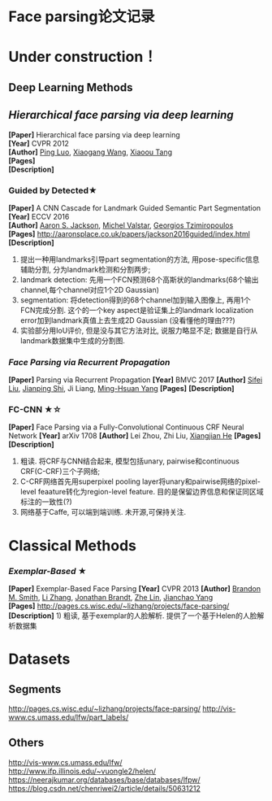 # Face parsing论文记录
# Under construction！
## Deep Learning Methods
## *Hierarchical face parsing via deep learning*
**[Paper]**  Hierarchical face parsing via deep learning<Br>
**[Year]** CVPR 2012<Br>
**[Author]**   		[Ping Luo](http://personal.ie.cuhk.edu.hk/~pluo/),	[Xiaogang Wang](http://www.ee.cuhk.edu.hk/~xgwang/),	[Xiaoou Tang](https://www.ie.cuhk.edu.hk/people/xotang.shtml)  <Br>
**[Pages]** <Br>
**[Description]** <Br>

### Guided by Detected★
**[Paper]** A CNN Cascade for Landmark Guided Semantic Part Segmentation <Br>
**[Year]** ECCV 2016 <Br>
**[Author]**   	[Aaron S. Jackson](http://aaronsplace.co.uk/), [Michel Valstar](http://www.cs.nott.ac.uk/~pszmv/), 	[Georgios Tzimiropoulos](http://www.cs.nott.ac.uk/~pszyt/) <Br>
**[Pages]** http://aaronsplace.co.uk/papers/jackson2016guided/index.html <Br>
**[Description]** <Br>
1) 提出一种用landmarks引导part segmentation的方法, 用pose-specific信息辅助分割, 分为landmark检测和分割两步;
2) landmark detection: 先用一个FCN预测68个高斯状的landmarks(68个输出channel,每个channel对应1个2D Gaussian)
3) segmentation: 将detection得到的68个channel加到输入图像上, 再用1个FCN完成分割. 这个的一个key aspect是验证集上的landmark localization error加到landmark真值上去生成2D Gaussian (没看懂他的理由???)
4) 实验部分用IoU评价, 但是没与其它方法对比, 说服力略显不足; 数据是自行从landmark数据集中生成的分割图.

### *Face Parsing via Recurrent Propagation*
**[Paper]**  Parsing via Recurrent Propagation
**[Year]** BMVC 2017
**[Author]**   	[Sifei Liu](https://www.sifeiliu.net/publication), [Jianping Shi](http://shijianping.me/), Ji Liang, [Ming-Hsuan Yang](http://faculty.ucmerced.edu/mhyang/) 
**[Pages]** 
**[Description]** 

### FC-CNN ★☆
**[Paper]** Face Parsing via a Fully-Convolutional Continuous CRF Neural Network
**[Year]** arXiv 1708
**[Author]**   Lei Zhou, Zhi Liu, [Xiangjian He](https://www.uts.edu.au/staff/xiangjian.he)
**[Pages]** 
**[Description]** 
1) 粗读. 将CRF与CNN结合起来, 模型包括unary, pairwise和continuous CRF(C-CRF)三个子网络;
2) C-CRF网络首先用superpixel pooling layer将unary和pairwise网络的pixel-level feaature转化为region-level feature. 目的是保留边界信息和保证同区域标注的一致性(?)
3) 网络基于Caffe, 可以端到端训练. 未开源,可保持关注.

# Classical Methods

### *Exemplar-Based* ★
**[Paper]** Exemplar-Based Face Parsing
**[Year]** CVPR 2013
**[Author]**   [Brandon M. Smith](http://pages.cs.wisc.edu/~bmsmith/#), [Li Zhang](http://pages.cs.wisc.edu/~lizhang/), [Jonathan Brandt](https://research.adobe.com/person/jonathan-brandt/), [Zhe Lin](https://research.adobe.com/person/zhe-lin/), [Jianchao Yang](http://www.ifp.illinois.edu/~jyang29/)	
**[Pages]** http://pages.cs.wisc.edu/~lizhang/projects/face-parsing/
**[Description]** 
	1) 粗读, 基于exemplar的人脸解析. 提供了一个基于Helen的人脸解析数据集

# Datasets
## Segments
http://pages.cs.wisc.edu/~lizhang/projects/face-parsing/
http://vis-www.cs.umass.edu/lfw/part_labels/
## Others
http://vis-www.cs.umass.edu/lfw/
http://www.ifp.illinois.edu/~vuongle2/helen/
https://neerajkumar.org/databases/base/databases/lfpw/
https://blog.csdn.net/chenriwei2/article/details/50631212
